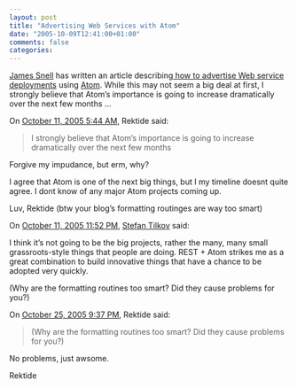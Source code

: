 ```yaml
---
layout: post
title: "Advertising Web Services with Atom"
date: "2005-10-09T12:41:00+01:00"
comments: false
categories: 
---
```


<p><a href="http://www.ibm.com/developerworks/blogs/dw_blog.jspa?blog=351">James Snell</a> has written an article describing<a href="http://www-128.ibm.com/developerworks/webservices/library/ws-atomwas/"> how to advertise Web service deployments</a> using <a href="http://www.ietf.org/internet-drafts/draft-ietf-atompub-format-11.txt">Atom</a>. While this may not seem a big deal at first, I strongly believe that Atom&#8217;s importance is going to increase dramatically over the next few months &#8230;</p>

<section class="comments">

<div class="comment" id="comment-657">
On <a href="#comment-657" title="Permalink to this comment">October 11, 2005  5:44 AM</a>, Rektide
said:
<blockquote>
<p>I strongly believe that Atom&#8217;s importance is going
to increase dramatically over the next few months</p>
</blockquote>

<p>Forgive my impudance, but erm, why?  </p>

<p>I agree that Atom is one of the next big things, but I my timeline doesnt quite agree.  I dont know of any major Atom projects coming up.  </p>

<p>Luv, Rektide (btw your blog&#8217;s formatting routinges are way too smart)</p>


<div class="comment" id="comment-658">
On <a href="#comment-658" title="Permalink to this comment">October 11, 2005 11:52 PM</a>, <a href="/en/staff/st/">Stefan Tilkov</a>
said:
<p>I think it&#8217;s not going to be the big projects, rather the many, many small grassroots-style things that people are doing. REST + Atom strikes me as a great combination to build innovative things that have a chance to be adopted very quickly.</p>

<p>(Why are the formatting routines too smart? Did they cause problems for you?)</p>


<div class="comment" id="comment-659">
On <a href="#comment-659" title="Permalink to this comment">October 25, 2005  9:37 PM</a>, Rektide
said:
<blockquote>
<p>(Why are the formatting routines too smart? Did they cause problems for you?)</p>
</blockquote>

<p>No problems, just awsome.</p>

<p>Rektide</p>


</section>

